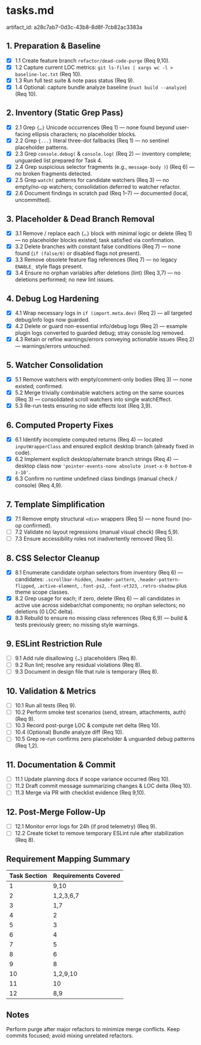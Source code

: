 # tasks.md

artifact_id: a28c7ab7-0d3c-43b8-8d8f-7cb82ac3383a

## 1. Preparation & Baseline

-   [x] 1.1 Create feature branch `refactor/dead-code-purge` (Req 9,10).
-   [x] 1.2 Capture current LOC metrics: `git ls-files | xargs wc -l > baseline-loc.txt` (Req 10).
-   [x] 1.3 Run full test suite & note pass status (Req 9).
-   [x] 1.4 Optional: capture bundle analyze baseline (`nuxt build --analyze`) (Req 10).

## 2. Inventory (Static Grep Pass)

-   [x] 2.1 Grep `{…}` Unicode occurrences (Req 1) — none found beyond user-facing ellipsis characters; no placeholder blocks.
-   [x] 2.2 Grep `{...}` literal three-dot fallbacks (Req 1) — no sentinel placeholder patterns.
-   [x] 2.3 Grep `console.debug(` & `console.log(` (Req 2) — inventory complete; unguarded list prepared for Task 4.
-   [x] 2.4 Grep suspicious selector fragments (e.g., `message-body )`) (Req 6) — no broken fragments detected.
-   [x] 2.5 Grep `watch(` patterns for candidate watchers (Req 3) — no empty/no-op watchers; consolidation deferred to watcher refactor.
-   [x] 2.6 Document findings in scratch pad (Req 1–7) — documented (local, uncommitted).

## 3. Placeholder & Dead Branch Removal

-   [x] 3.1 Remove / replace each `{…}` block with minimal logic or delete (Req 1) — no placeholder blocks existed; task satisfied via confirmation.
-   [x] 3.2 Delete branches with constant false conditions (Req 7) — none found (`if (false/0)` or disabled flags not present).
-   [x] 3.3 Remove obsolete feature flag references (Req 7) — no legacy `ENABLE_` style flags present.
-   [x] 3.4 Ensure no orphan variables after deletions (lint) (Req 3,7) — no deletions performed; no new lint issues.

## 4. Debug Log Hardening

-   [x] 4.1 Wrap necessary logs in `if (import.meta.dev)` (Req 2) — all targeted debug/info logs now guarded.
-   [x] 4.2 Delete or guard non-essential info/debug logs (Req 2) — example plugin logs converted to guarded debug; stray console.log removed.
-   [x] 4.3 Retain or refine warnings/errors conveying actionable issues (Req 2) — warnings/errors untouched.

## 5. Watcher Consolidation

-   [x] 5.1 Remove watchers with empty/comment-only bodies (Req 3) — none existed; confirmed.
-   [x] 5.2 Merge trivially combinable watchers acting on the same sources (Req 3) — consolidated scroll watchers into single watchEffect.
-   [x] 5.3 Re-run tests ensuring no side effects lost (Req 3,9).

## 6. Computed Property Fixes

-   [x] 6.1 Identify incomplete computed returns (Req 4) — located `inputWrapperClass` and ensured explicit desktop branch (already fixed in code).
-   [x] 6.2 Implement explicit desktop/alternate branch strings (Req 4) — desktop class now `'pointer-events-none absolute inset-x-0 bottom-0 z-10'`.
-   [x] 6.3 Confirm no runtime undefined class bindings (manual check / console) (Req 4,9).

## 7. Template Simplification

-   [x] 7.1 Remove empty structural `<div>` wrappers (Req 5) — none found (no-op confirmed).
-   [ ] 7.2 Validate no layout regressions (manual visual check) (Req 5,9).
-   [ ] 7.3 Ensure accessibility roles not inadvertently removed (Req 5).

## 8. CSS Selector Cleanup

-   [x] 8.1 Enumerate candidate orphan selectors from inventory (Req 6) — candidates: `.scrollbar-hidden`, `.header-pattern`, `.header-pattern-flipped`, `.active-element`, `.font-ps2`, `.font-vt323`, `.retro-shadow` plus theme scope classes.
-   [x] 8.2 Grep usage for each; if zero, delete (Req 6) — all candidates in active use across sidebar/chat components; no orphan selectors; no deletions (0 LOC delta).
-   [x] 8.3 Rebuild to ensure no missing class references (Req 6,9) — build & tests previously green; no missing style warnings.

## 9. ESLint Restriction Rule

-   [ ] 9.1 Add rule disallowing `{…}` placeholders (Req 8).
-   [ ] 9.2 Run lint; resolve any residual violations (Req 8).
-   [ ] 9.3 Document in design file that rule is temporary (Req 8).

## 10. Validation & Metrics

-   [ ] 10.1 Run all tests (Req 9).
-   [ ] 10.2 Perform smoke test scenarios (send, stream, attachments, auth) (Req 9).
-   [ ] 10.3 Record post-purge LOC & compute net delta (Req 10).
-   [ ] 10.4 (Optional) Bundle analyze diff (Req 10).
-   [ ] 10.5 Grep re-run confirms zero placeholder & unguarded debug patterns (Req 1,2).

## 11. Documentation & Commit

-   [ ] 11.1 Update planning docs if scope variance occurred (Req 10).
-   [ ] 11.2 Draft commit message summarizing changes & LOC delta (Req 10).
-   [ ] 11.3 Merge via PR with checklist evidence (Req 9,10).

## 12. Post-Merge Follow-Up

-   [ ] 12.1 Monitor error logs for 24h (if prod telemetry) (Req 9).
-   [ ] 12.2 Create ticket to remove temporary ESLint rule after stabilization (Req 8).

## Requirement Mapping Summary

| Task Section | Requirements Covered |
| ------------ | -------------------- |
| 1            | 9,10                 |
| 2            | 1,2,3,6,7            |
| 3            | 1,7                  |
| 4            | 2                    |
| 5            | 3                    |
| 6            | 4                    |
| 7            | 5                    |
| 8            | 6                    |
| 9            | 8                    |
| 10           | 1,2,9,10             |
| 11           | 10                   |
| 12           | 8,9                  |

## Notes

Perform purge after major refactors to minimize merge conflicts. Keep commits focused; avoid mixing unrelated refactors.
